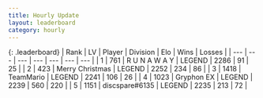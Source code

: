 ```yaml
---
title: Hourly Update
layout: leaderboard
category: hourly
---
```


{: .leaderboard}
| Rank | LV | Player | Division | Elo | Wins | Losses |
| --- | --- | --- | --- | --- | --- | --- |
| <span data-change="0">1</span> | 761 | <span title="ID: 66144">R U N A W A Y</span> | LEGEND | <span data-change="0">2286</span> | <span data-change="0">91</span> | <span data-change="0">25</span> |
| <span data-change="0">2</span> | 423 | <span title="ID: 382502">Merry Christmas</span> | LEGEND | <span data-change="4">2252</span> | <span data-change="1">234</span> | <span data-change="0">86</span> |
| <span data-change="0">3</span> | 1418 | <span title="ID: 164871">TeamMario</span> | LEGEND | <span data-change="0">2241</span> | <span data-change="0">106</span> | <span data-change="0">26</span> |
| <span data-change="0">4</span> | 1023 | <span title="ID: 315148">Gryphon EX</span> | LEGEND | <span data-change="0">2239</span> | <span data-change="0">560</span> | <span data-change="0">220</span> |
| <span data-change="0">5</span> | 1151 | <span title="ID: 203132">discspare#6135</span> | LEGEND | <span data-change="0">2235</span> | <span data-change="0">213</span> | <span data-change="0">72</span> |